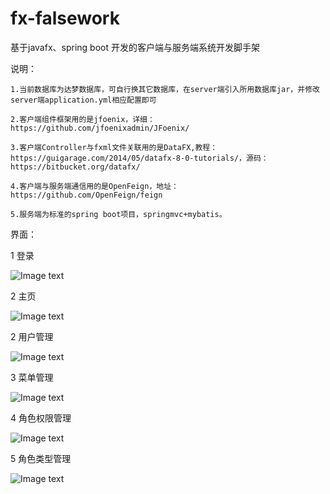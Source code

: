 # fx-falsework
基于javafx、spring boot 开发的客户端与服务端系统开发脚手架  

说明：  

    1.当前数据库为达梦数据库，可自行换其它数据库，在server端引入所用数据库jar，并修改server端application.yml相应配置即可  
    
    2.客户端组件框架用的是jfoenix，详细：https://github.com/jfoenixadmin/JFoenix/  
    
    3.客户端Controller与fxml文件关联用的是DataFX,教程：https://guigarage.com/2014/05/datafx-8-0-tutorials/，源码：https://bitbucket.org/datafx/  
    
    4.客户端与服务端通信用的是OpenFeign，地址：https://github.com/OpenFeign/feign  
    
    5.服务端为标准的spring boot项目，springmvc+mybatis。  
    
界面：

1 登录

![Image text](https://raw.githubusercontent.com/lwdillon/fx-falsework/main/client/src/main/resources/images/folder/loding.png)

2 主页

![Image text](https://raw.githubusercontent.com/lwdillon/fx-falsework/main/client/src/main/resources/images/folder/home.png)

2 用户管理

![Image text](https://raw.githubusercontent.com/lwdillon/fx-falsework/main/client/src/main/resources/images/folder/user.png)

3 菜单管理

![Image text](https://raw.githubusercontent.com/lwdillon/fx-falsework/main/client/src/main/resources/images/folder/menu.png)

4 角色权限管理

![Image text](https://raw.githubusercontent.com/lwdillon/fx-falsework/main/client/src/main/resources/images/folder/group.png)

5 角色类型管理

![Image text](https://raw.githubusercontent.com/lwdillon/fx-falsework/main/client/src/main/resources/images/folder/grouptype.png)

